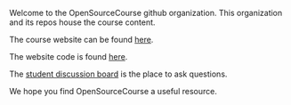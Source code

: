Welcome to the OpenSourceCourse github organization. This organization and its repos house the course content.


The course website can be found [here](https://opensourcecourse.dev).

The website code is found [here](https://github.com/opensourcecourse/opencourse).

The [student discussion board](https://github.com/orgs/opensourcecourse/teams/students) is the place to ask questions.

We hope you find OpenSourceCourse a useful resource. 
